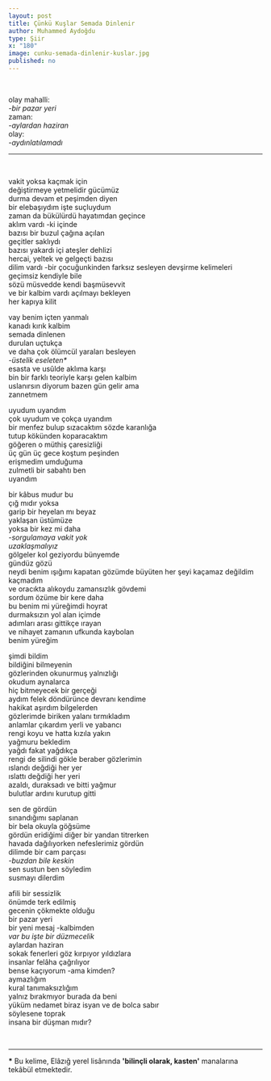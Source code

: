 ```yaml
---
layout: post
title: Çünkü Kuşlar Semada Dinlenir
author: Muhammed Aydoğdu
type: Şiir
x: "180"
image: cunku-semada-dinlenir-kuslar.jpg
published: no
---
```


<br/>

olay mahalli:  
        _-bir pazar yeri_     
zaman:  
        _-aylardan haziran_    
olay:  
        _-aydınlatılamadı_


---

<br/>


vakit yoksa kaçmak için  
değiştirmeye yetmelidir gücümüz  
durma devam et peşimden diyen  
bir elebaşıydım işte suçluydum  
zaman da bükülürdü hayatımdan geçince  
aklım vardı -ki içinde  
bazısı bir buzul çağına açılan  
geçitler saklıydı  
bazısı yakardı içi ateşler dehlizi  
hercai, yeltek ve gelgeçti bazısı  
dilim vardı -bir çocuğunkinden farksız
sesleyen devşirme kelimeleri  
geçimsiz kendiyle bile    
sözü müsvedde kendi başmüsevvit  
ve bir kalbim vardı açılmayı bekleyen   
her kapıya kilit  

vay benim içten yanmalı  
kanadı kırık kalbim  
semada dinlenen  
durulan uçtukça  
ve daha çok ölümcül yaraları besleyen  
_-üstelik eseleten*_  
esasta ve usûlde aklıma karşı  
bin bir farklı teoriyle karşı gelen kalbim  
uslanırsın diyorum bazen gün gelir ama  
zannetmem

uyudum uyandım  
çok uyudum ve çokça uyandım  
bir menfez bulup sızacaktım sözde karanlığa  
tutup kökünden koparacaktım  
göğeren o müthiş çaresizliği  
üç gün üç gece koştum peşinden  
erişmedim umduğuma  
zulmetli bir sabahtı ben  
uyandım  

bir kâbus mudur bu  
çığ mıdır yoksa  
garip bir heyelan mı beyaz  
yaklaşan üstümüze  
yoksa bir kez mi daha  
_-sorgulamaya vakit yok_  
_uzaklaşmalıyız_  
gölgeler kol geziyordu bünyemde  
gündüz gözü  
neydi benim ışığımı kapatan
gözümde büyüten her şeyi
kaçamaz değildim kaçmadım  
ve oracıkta alıkoydu zamansızlık gövdemi  
sordum özüme bir kere daha  
bu benim mi yüreğimdi hoyrat  
durmaksızın yol alan içimde  
adımları arası gittikçe ırayan  
ve nihayet zamanın ufkunda kaybolan  
benim yüreğim  

şimdi bildim  
bildiğini bilmeyenin  
gözlerinden okunurmuş yalnızlığı  
okudum aynalarca  
hiç bitmeyecek bir gerçeği   
aydım felek döndürünce devranı kendime   
hakikat aşırdım bilgelerden  
gözlerimde biriken yalanı tırmıkladım    
anlamlar çıkardım yerli ve yabancı  
rengi koyu ve hatta kızıla yakın  
yağmuru bekledim  
yağdı fakat yağdıkça  
rengi de silindi gökle beraber gözlerimin  
ıslandı değdiği her yer   
ıslattı değdiği her yeri  
azaldı, duraksadı ve bitti yağmur  
bulutlar ardını kurutup gitti  

sen de gördün  
sınandığımı saplanan  
bir bela okuyla göğsüme  
gördün eridiğimi diğer bir yandan titrerken  
havada dağılıyorken nefeslerimiz gördün  
dilimde bir cam parçası  
_-buzdan bile keskin_  
sen sustun ben söyledim  
susmayı dilerdim  

afili bir sessizlik  
önümde terk edilmiş  
gecenin çökmekte olduğu  
bir pazar yeri    
bir yeni mesaj -kalbimden  
_var bu işte bir düzmecelik_  
aylardan haziran  
sokak fenerleri göz kırpıyor yıldızlara  
insanlar felâha çağrılıyor  
bense kaçıyorum -ama kimden?  
aymazlığım  
kural tanımaksızlığım  
yalnız bırakmıyor burada da beni  
yüküm nedamet
biraz isyan ve de bolca sabır  
söylesene toprak  
insana bir düşman mıdır?  

<br/>

---

__*__ Bu kelime, Elâzığ yerel lisânında __'bilinçli olarak, kasten'__ manalarına tekâbül etmektedir.
